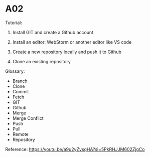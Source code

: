# A02
Tutorial:
1) Install GIT and create a Github account 

2) Install an editor: WebStorm or another editor like VS code

3) Create a new repository locally and push it to Github
   
5) Clone an existing repository



Glossary:
- Branch
- Clone
- Commit
- Fetch
- GIT
- Github
- Merge
- Merge Conflict
- Push
- Pull
- Remote
- Repository

Reference: 
https://youtu.be/a9u2yZvsqHA?si=5PkRHJJM602ZjgCo 
